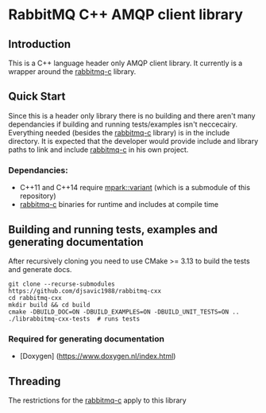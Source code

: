 # RabbitMQ C++ AMQP client library

## Introduction

This is a C++ language header only AMQP client library. It currently is a wrapper around the [rabbitmq-c](https://github.com/alanxz/rabbitmq-c) library.

## Quick Start

Since this is a header only library there is no building and there aren't many dependancies if building and running tests/examples isn't neccecairy. Everything needed (besides the [rabbitmq-c](https://github.com/alanxz/rabbitmq-c) library) is in the include directory. It is expected that the developer would provide include and library paths to link and include [rabbitmq-c](https://github.com/alanxz/rabbitmq-c) in his own project.

### Dependancies:
- C++11 and C++14 require [mpark::variant](https://github.com/mpark/variant.git) (which is a submodule of this repository)
- [rabbitmq-c](https://github.com/alanxz/rabbitmq-c) binaries for runtime and includes at compile time

## Building and running tests, examples and generating documentation

After recursively cloning you need to use CMake >= 3.13 to build the tests and generate docs.

    git clone --recurse-submodules https://github.com/djsavic1988/rabbitmq-cxx
    cd rabbitmq-cxx
    mkdir build && cd build
    cmake -DBUILD_DOC=ON -DBUILD_EXAMPLES=ON -DBUILD_UNIT_TESTS=ON ..
    ./librabbitmq-cxx-tests  # runs tests

### Required for generating documentation
- [Doxygen] (https://www.doxygen.nl/index.html)

## Threading

The restrictions for the [rabbitmq-c](https://github.com/alanxz/rabbitmq-c) apply to this library
